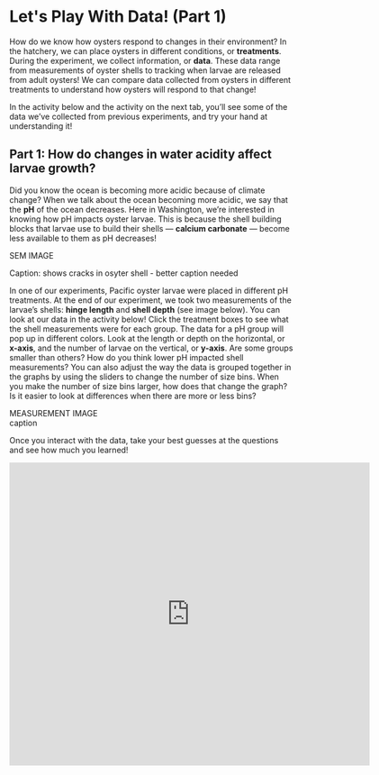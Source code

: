 # Let's Play With Data! (Part 1)

How do we know how oysters respond to changes in their environment? In the hatchery, we can place oysters in different conditions, or **treatments**. During the experiment, we collect information, or **data**. These data range from measurements of oyster shells to tracking when larvae are released from adult oysters! We can compare data collected from oysters in different treatments to understand how oysters will respond to that change!

In the activity below and the activity on the next tab, you’ll see some of the data we’ve collected from previous experiments, and try your hand at understanding it!


## Part 1: How do changes in water acidity affect larvae growth?

Did you know the ocean is becoming more acidic because of climate change? When we talk about the ocean becoming more acidic, we say that the **pH** of the ocean decreases. Here in Washington, we’re interested in knowing how pH impacts oyster larvae. This is because the shell building blocks that larvae use to build their shells — **calcium carbonate** — become less available to them as pH decreases!

SEM IMAGE

Caption: shows cracks in osyter shell - better caption needed 

In one of our experiments, Pacific oyster larvae were placed in different pH treatments. At the end of our experiment, we took two measurements of the larvae’s shells: **hinge length** and **shell depth** (see image below). You can look at our data in the activity below! Click the treatment boxes to see what the shell measurements were for each group. The data for a pH group will pop up in different colors. Look at the length or depth on the horizontal, or **x-axis**, and the number of larvae on the vertical, or **y-axis**. Are some groups smaller than others? How do you think lower pH impacted shell measurements? You can also adjust the way the data is grouped together in the graphs by using the sliders to change the number of size bins. When you make the number of size bins larger, how does that change the graph? Is it easier to look at differences when there are more or less bins?

MEASUREMENT IMAGE    
caption

Once you interact with the data, take your best guesses at the questions and see how much you learned!

<iframe src="https://docs.google.com/forms/d/1EwbuYZYtkMBFAdD3369h2frVRrBmUmohDUBdEJvU4m8/viewform?embedded=true" width="640" height="538" frameborder="0" marginheight="0" marginwidth="0">Loading…</iframe>

